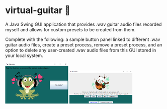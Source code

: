 # virtual-guitar 🎸
A Java Swing GUI application that provides .wav guitar audio files recorded myself and allows for custom presets to be created from them. 

Complete with the following: a sample button panel linked to different .wav guitar audio files, create a preset process, remove a preset process, and an option to delete any user-created .wav audio files from this GUI stored in your local system.


<img src="images/launchdemo.png" width = 200> 
<img src="images/playerdemo.png" width = 200>


